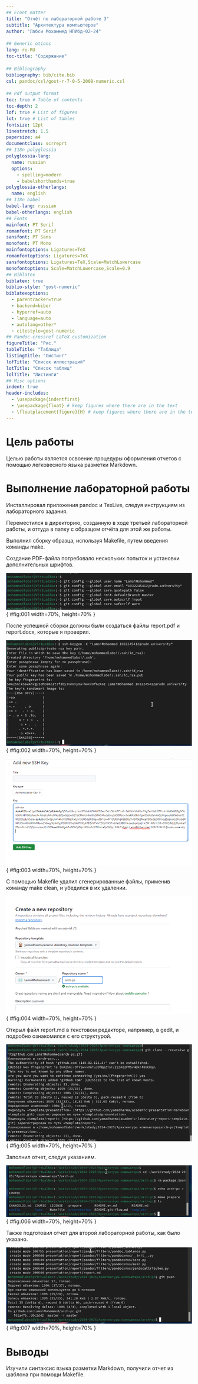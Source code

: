 ```yaml
---
## Front matter
title: "Отчёт по лабораторной работе 3"
subtitle: "Архитектура компьютеров"
author: "Лабси Мохаммед НПИбд-02-24"

## Generic otions
lang: ru-RU
toc-title: "Содержание"

## Bibliography
bibliography: bib/cite.bib
csl: pandoc/csl/gost-r-7-0-5-2008-numeric.csl

## Pdf output format
toc: true # Table of contents
toc-depth: 2
lof: true # List of figures
lot: true # List of tables
fontsize: 12pt
linestretch: 1.5
papersize: a4
documentclass: scrreprt
## I18n polyglossia
polyglossia-lang:
  name: russian
  options:
	- spelling=modern
	- babelshorthands=true
polyglossia-otherlangs:
  name: english
## I18n babel
babel-lang: russian
babel-otherlangs: english
## Fonts
mainfont: PT Serif
romanfont: PT Serif
sansfont: PT Sans
monofont: PT Mono
mainfontoptions: Ligatures=TeX
romanfontoptions: Ligatures=TeX
sansfontoptions: Ligatures=TeX,Scale=MatchLowercase
monofontoptions: Scale=MatchLowercase,Scale=0.9
## Biblatex
biblatex: true
biblio-style: "gost-numeric"
biblatexoptions:
  - parentracker=true
  - backend=biber
  - hyperref=auto
  - language=auto
  - autolang=other*
  - citestyle=gost-numeric
## Pandoc-crossref LaTeX customization
figureTitle: "Рис."
tableTitle: "Таблица"
listingTitle: "Листинг"
lofTitle: "Список иллюстраций"
lotTitle: "Список таблиц"
lolTitle: "Листинги"
## Misc options
indent: true
header-includes:
  - \usepackage{indentfirst}
  - \usepackage{float} # keep figures where there are in the text
  - \floatplacement{figure}{H} # keep figures where there are in the text
---
```


# Цель работы

Целью работы является освоение процедуры оформления отчетов с помощью легковесного языка разметки Markdown.

# Выполнение лабораторной работы

Инсталлировал приложения pandoc и TexLive, следуя инструкциям из лабораторного задания.

Переместился в директорию, созданную в ходе третьей лабораторной работы, и оттуда в папку с образцом отчёта для этой же работы.

Выполнил сборку образца, используя Makefile, путем введения команды make.

Создание PDF-файла потребовало нескольких попыток и установки дополнительных шрифтов.

![Make шаблона](image/01.png){ #fig:001 width=70%, height=70% }

После успешной сборки должны были создаться файлы report.pdf и report.docx, которые я проверил.

![файл в docx](image/02.png){ #fig:002 width=70%, height=70% }

![файл в pdf](image/03.png){ #fig:003 width=70%, height=70% }

С помощью Makefile удалил сгенерированные файлы, применив команду make clean, и убедился в их удалении.

![Удалены docx и pdf](image/04.png){ #fig:004 width=70%, height=70% }

Открыл файл report.md в текстовом редакторе, например, в gedit, и подробно ознакомился с его структурой.

![Шаблон отчета](image/05.png){ #fig:005 width=70%, height=70% }

Заполнил отчет, следуя указаниям.

![Заполним шаблон для отчета](image/06.png){ #fig:006 width=70%, height=70% }

Также подготовил отчет для второй лабораторной работы, как было указано.

![Заполним шаблон для отчета](image/07.png){ #fig:007 width=70%, height=70% } 

# Выводы

Изучили синтаксис языка разметки Markdown, получили отчет из шаблона при помощи Makefile. 
